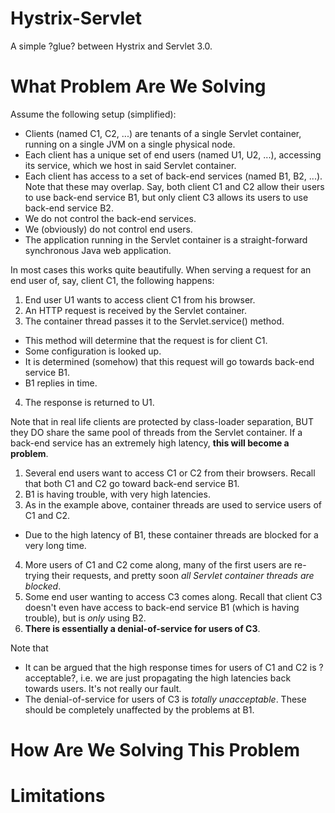 Hystrix-Servlet
===============

A simple ?glue? between Hystrix and Servlet 3.0.

# What Problem Are We Solving

Assume the following setup (simplified):

* Clients (named C1, C2, ...) are tenants of a single Servlet container, running on a single JVM on a single physical node.
* Each client has a unique set of end users (named U1, U2, ...), accessing its service, which we host in said Servlet container.
* Each client has access to a set of back-end services (named B1, B2, ...). Note that these may overlap. Say, both client C1 and C2 allow their users to use back-end service B1, but only client C3 allows its users to use back-end service B2.
* We do not control the back-end services.
* We (obviously) do not control end users.
* The application running in the Servlet container is a straight-forward synchronous Java web application.

In most cases this works quite beautifully. When serving a request for an end user of, say, client C1, the following happens:

1. End user U1 wants to access client C1 from his browser.
2. An HTTP request is received by the Servlet container.
3. The container thread passes it to the Servlet.service() method.
  * This method will determine that the request is for client C1.
  * Some configuration is looked up.
  * It is determined (somehow) that this request will go towards back-end service B1.
  * B1 replies in time.
4. The response is returned to U1.

Note that in real life clients are protected by class-loader separation, BUT they DO share the same pool of threads from the
Servlet container. If a back-end service has an extremely high latency, **this will become a problem**.

1. Several end users want to access C1 or C2 from their browsers. Recall that both C1 and C2 go toward back-end service B1.
2. B1 is having trouble, with very high latencies.
3. As in the example above, container threads are used to service users of C1 and C2.
  * Due to the high latency of B1, these container threads are blocked for a very long time.
4. More users of C1 and C2 come along, many of the first users are re-trying their requests, and pretty soon *all Servlet container threads are blocked*.
5. Some end user wanting to access C3 comes along. Recall that client C3 doesn't even have access to back-end service B1 (which is having trouble), but is *only* using B2.
6. **There is essentially a denial-of-service for users of C3**.

Note that

* It can be argued that the high response times for users of C1 and C2 is ?acceptable?, i.e. we are just propagating the high latencies back towards users. It's not really our fault.
* The denial-of-service for users of C3 is *totally unacceptable*. These should be completely unaffected by the problems at B1.

# How Are We Solving This Problem

# Limitations

